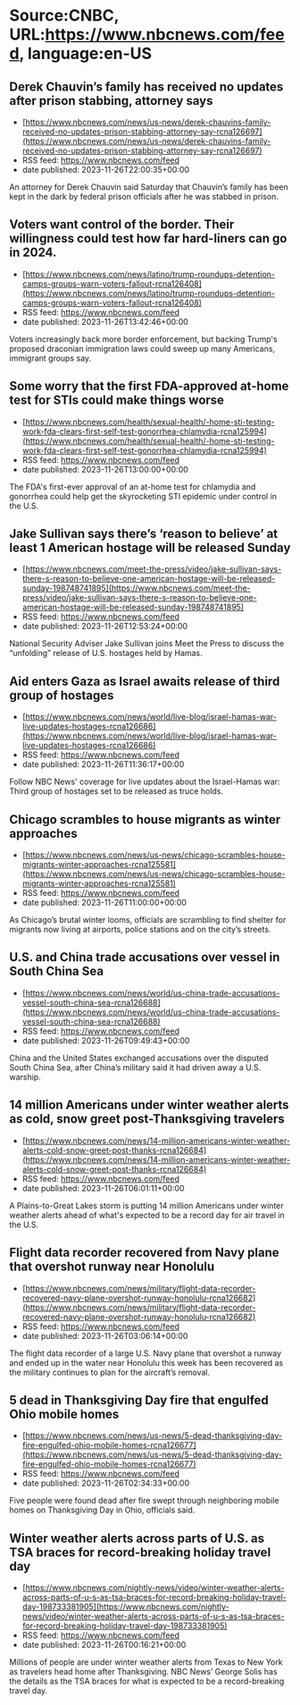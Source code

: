 # Source:CNBC, URL:https://www.nbcnews.com/feed, language:en-US

## Derek Chauvin’s family has received no updates after prison stabbing, attorney says
 - [https://www.nbcnews.com/news/us-news/derek-chauvins-family-received-no-updates-prison-stabbing-attorney-say-rcna126697](https://www.nbcnews.com/news/us-news/derek-chauvins-family-received-no-updates-prison-stabbing-attorney-say-rcna126697)
 - RSS feed: https://www.nbcnews.com/feed
 - date published: 2023-11-26T22:00:35+00:00

An attorney for Derek Chauvin  said Saturday that Chauvin’s family has been kept in the dark by federal prison officials after he was stabbed in prison.

## Voters want control of the border. Their willingness could test how far hard-liners can go in 2024.
 - [https://www.nbcnews.com/news/latino/trump-roundups-detention-camps-groups-warn-voters-fallout-rcna126408](https://www.nbcnews.com/news/latino/trump-roundups-detention-camps-groups-warn-voters-fallout-rcna126408)
 - RSS feed: https://www.nbcnews.com/feed
 - date published: 2023-11-26T13:42:46+00:00

Voters increasingly back more border enforcement, but backing Trump's proposed draconian immigration laws could sweep up many Americans, immigrant groups say.

## Some worry that the first FDA-approved at-home test for STIs could make things worse
 - [https://www.nbcnews.com/health/sexual-health/-home-sti-testing-work-fda-clears-first-self-test-gonorrhea-chlamydia-rcna125994](https://www.nbcnews.com/health/sexual-health/-home-sti-testing-work-fda-clears-first-self-test-gonorrhea-chlamydia-rcna125994)
 - RSS feed: https://www.nbcnews.com/feed
 - date published: 2023-11-26T13:00:00+00:00

The FDA's first-ever approval of an at-home test for chlamydia and gonorrhea could help get the skyrocketing STI epidemic under control in the U.S.

## Jake Sullivan says there’s ‘reason to believe’ at least 1 American hostage will be released Sunday
 - [https://www.nbcnews.com/meet-the-press/video/jake-sullivan-says-there-s-reason-to-believe-one-american-hostage-will-be-released-sunday-198748741895](https://www.nbcnews.com/meet-the-press/video/jake-sullivan-says-there-s-reason-to-believe-one-american-hostage-will-be-released-sunday-198748741895)
 - RSS feed: https://www.nbcnews.com/feed
 - date published: 2023-11-26T12:53:24+00:00

National Security Adviser Jake Sullivan joins Meet the Press to discuss the “unfolding” release of U.S. hostages held by Hamas.

## Aid enters Gaza as Israel awaits release of third group of hostages
 - [https://www.nbcnews.com/news/world/live-blog/israel-hamas-war-live-updates-hostages-rcna126686](https://www.nbcnews.com/news/world/live-blog/israel-hamas-war-live-updates-hostages-rcna126686)
 - RSS feed: https://www.nbcnews.com/feed
 - date published: 2023-11-26T11:36:17+00:00

Follow NBC News' coverage for live updates about the Israel-Hamas war: Third group of hostages set to be released as truce holds.

## Chicago scrambles to house migrants as winter approaches
 - [https://www.nbcnews.com/news/us-news/chicago-scrambles-house-migrants-winter-approaches-rcna125581](https://www.nbcnews.com/news/us-news/chicago-scrambles-house-migrants-winter-approaches-rcna125581)
 - RSS feed: https://www.nbcnews.com/feed
 - date published: 2023-11-26T11:00:00+00:00

As Chicago’s brutal winter looms, officials are scrambling to find shelter for migrants now living at airports, police stations and on the city’s streets.

## U.S. and China trade accusations over vessel in South China Sea
 - [https://www.nbcnews.com/news/world/us-china-trade-accusations-vessel-south-china-sea-rcna126688](https://www.nbcnews.com/news/world/us-china-trade-accusations-vessel-south-china-sea-rcna126688)
 - RSS feed: https://www.nbcnews.com/feed
 - date published: 2023-11-26T09:49:43+00:00

China and the United States exchanged accusations over the disputed South China Sea, after China’s military said it had driven away a U.S. warship.

## 14 million Americans under winter weather alerts as cold, snow greet post-Thanksgiving travelers
 - [https://www.nbcnews.com/news/14-million-americans-winter-weather-alerts-cold-snow-greet-post-thanks-rcna126684](https://www.nbcnews.com/news/14-million-americans-winter-weather-alerts-cold-snow-greet-post-thanks-rcna126684)
 - RSS feed: https://www.nbcnews.com/feed
 - date published: 2023-11-26T06:01:11+00:00

A Plains-to-Great Lakes storm is putting 14 million Americans under winter weather alerts ahead of what's expected to be a record day for air travel in the U.S.

## Flight data recorder recovered from Navy plane that overshot runway near Honolulu
 - [https://www.nbcnews.com/news/military/flight-data-recorder-recovered-navy-plane-overshot-runway-honolulu-rcna126682](https://www.nbcnews.com/news/military/flight-data-recorder-recovered-navy-plane-overshot-runway-honolulu-rcna126682)
 - RSS feed: https://www.nbcnews.com/feed
 - date published: 2023-11-26T03:06:14+00:00

The flight data recorder of a large U.S. Navy plane that overshot a runway and ended up in the water near Honolulu this week has been recovered as the military continues to plan for the aircraft’s removal.

## 5 dead in Thanksgiving Day fire that engulfed Ohio mobile homes
 - [https://www.nbcnews.com/news/us-news/5-dead-thanksgiving-day-fire-engulfed-ohio-mobile-homes-rcna126677](https://www.nbcnews.com/news/us-news/5-dead-thanksgiving-day-fire-engulfed-ohio-mobile-homes-rcna126677)
 - RSS feed: https://www.nbcnews.com/feed
 - date published: 2023-11-26T02:34:33+00:00

Five people were found dead after fire swept through neighboring mobile homes on Thanksgiving Day in Ohio, officials said.

## Winter weather alerts across parts of U.S. as TSA braces for record-breaking holiday travel day
 - [https://www.nbcnews.com/nightly-news/video/winter-weather-alerts-across-parts-of-u-s-as-tsa-braces-for-record-breaking-holiday-travel-day-198733381905](https://www.nbcnews.com/nightly-news/video/winter-weather-alerts-across-parts-of-u-s-as-tsa-braces-for-record-breaking-holiday-travel-day-198733381905)
 - RSS feed: https://www.nbcnews.com/feed
 - date published: 2023-11-26T00:16:21+00:00

Millions of people are under winter weather alerts from Texas to New York as travelers head home after Thanksgiving. NBC News’ George Solis has the details as the TSA braces for what is expected to be a record-breaking travel day.

